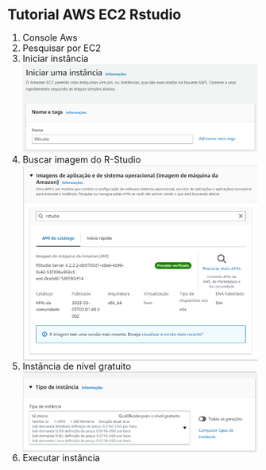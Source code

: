 # Tutorial AWS EC2 Rstudio

<ol style="font-size:18px" >
    <li >
        Console Aws
     </li>
    <li>
        Pesquisar por EC2
    </li>
    <li>
        Iniciar instância 
        <img src="img/3.PNG" >
    </li>
    <li>
        Buscar imagem do R-Studio
        <img src="img/4.PNG" style="display: block; margin: 0 auto;"  >
    </li>
    <li >
        Instância de nível gratuito
        <img src="img/5.PNG" style="display: block; margin: 0 auto;"  >
    </li>
    <li> Executar instância </li>
</ol>